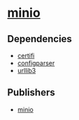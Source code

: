# [minio](https://pypi.org/project/minio)

## Dependencies
- [certifi](packages/c/certifi.md)
- [configparser](packages/c/configparser.md)
- [urllib3](packages/u/urllib3.md)



## Publishers
- [minio](https://pypi.org/user/minio)

